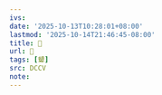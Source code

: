 ```yaml
---
ivs:
date: '2025-10-13T10:28:01+08:00'
lastmod: '2025-10-14T21:46:45-08:00'
title: 􂖣
url: 􂖣
tags: [顰]
src: DCCV
note:
---
```


